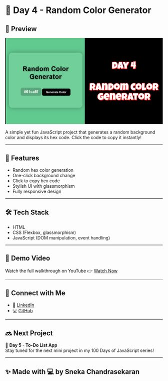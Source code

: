 # 🌈 Day 4 - Random Color Generator


## 📸 Preview

![Random Color Generator Preview](screenshot.png)  

A simple yet fun JavaScript project that generates a random background color and displays its hex code. Click the code to copy it instantly!

---

## 🚀 Features

- Random hex color generation  
- One-click background change  
- Click to copy hex code  
- Stylish UI with glassmorphism  
- Fully responsive design

---

## 🛠️ Tech Stack

- HTML  
- CSS (Flexbox, glassmorphism)  
- JavaScript (DOM manipulation, event handling)

---

## 🎥 Demo Video

Watch the full walkthrough on YouTube 👉 [Watch Now](https://youtu.be/RY73ijDqh7o)

---

## 🔗 Connect with Me

- 💼 [LinkedIn](https://linkedin.com/in/sneka-chandrasekaran)  
- 💻 [GitHub](https://github.com/snekaC2024)
  
---

## 🔜 Next Project

📅 **Day 5 - To-Do List App**  
Stay tuned for the next mini project in my 100 Days of JavaScript series!

---

## ✨ Made with 💻 by Sneka Chandrasekaran
